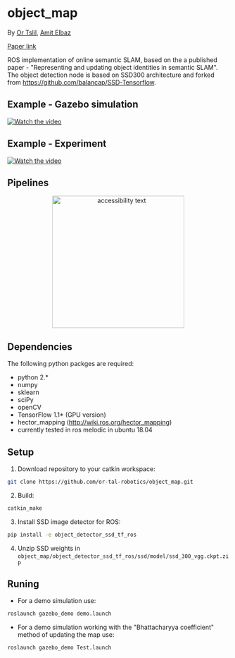 # object_map
By [Or Tslil](https://github.com/ortslil64), [Amit Elbaz](https://github.com/elbazam)

[Paper link](https://www.researchgate.net/publication/342735084_Representing_and_updating_objects'_identities_in_semantic_SLAM)

ROS implementation of online semantic SLAM, based on the a published paper - "Representing and updating object identities in semantic SLAM". The object detection node is based on SSD300 architecture and forked from https://github.com/balancap/SSD-Tensorflow.
## Example - Gazebo simulation
[![Watch the video](https://img.youtube.com/vi/-H25q_Vcol8/default.jpg)](https://youtu.be/-H25q_Vcol8)
## Example - Experiment
[![Watch the video](https://img.youtube.com/vi/mQHh478gTg8/default.jpg)](https://youtu.be/mQHh478gTg8)
## Pipelines
<p align="center">
  <img src="https://github.com/or-tal-robotics/object_map/blob/master/images/pipelines.png" width="300" alt="accessibility text">
</p>



## Dependencies
The following python packges are required:
* python 2.*
* numpy
* sklearn
* sciPy
* openCV
* TensorFlow 1.1* (GPU version)
* hector_mapping (http://wiki.ros.org/hector_mapping)
* currently tested in ros melodic in ubuntu 18.04
## Setup
1. Download repository to your catkin workspace:
```bash
git clone https://github.com/or-tal-robotics/object_map.git
```
2. Build:
```bash
catkin_make
```
3. Install SSD image detector for ROS:
```bash
pip install -e object_detector_ssd_tf_ros
```
4. Unzip SSD weights in `object_map/object_detector_ssd_tf_ros/ssd/model/ssd_300_vgg.ckpt.zip`

## Runing
* For a demo simulation use:
```bash
roslaunch gazebo_demo demo.launch
```
* For a demo simulation working with the "Bhattacharyya coefficient" method of updating the map use:
```bash
roslaunch gazebo_demo Test.launch
```
